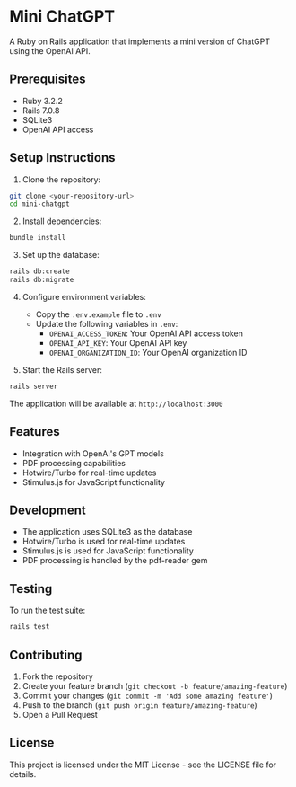 # Mini ChatGPT

A Ruby on Rails application that implements a mini version of ChatGPT using the OpenAI API.

## Prerequisites

- Ruby 3.2.2
- Rails 7.0.8
- SQLite3
- OpenAI API access

## Setup Instructions

1. Clone the repository:
```bash
git clone <your-repository-url>
cd mini-chatgpt
```

2. Install dependencies:
```bash
bundle install
```

3. Set up the database:
```bash
rails db:create
rails db:migrate
```

4. Configure environment variables:
   - Copy the `.env.example` file to `.env`
   - Update the following variables in `.env`:
     - `OPENAI_ACCESS_TOKEN`: Your OpenAI API access token
     - `OPENAI_API_KEY`: Your OpenAI API key
     - `OPENAI_ORGANIZATION_ID`: Your OpenAI organization ID

5. Start the Rails server:
```bash
rails server
```

The application will be available at `http://localhost:3000`

## Features

- Integration with OpenAI's GPT models
- PDF processing capabilities
- Hotwire/Turbo for real-time updates
- Stimulus.js for JavaScript functionality

## Development

- The application uses SQLite3 as the database
- Hotwire/Turbo is used for real-time updates
- Stimulus.js is used for JavaScript functionality
- PDF processing is handled by the pdf-reader gem

## Testing

To run the test suite:
```bash
rails test
```

## Contributing

1. Fork the repository
2. Create your feature branch (`git checkout -b feature/amazing-feature`)
3. Commit your changes (`git commit -m 'Add some amazing feature'`)
4. Push to the branch (`git push origin feature/amazing-feature`)
5. Open a Pull Request

## License

This project is licensed under the MIT License - see the LICENSE file for details.

